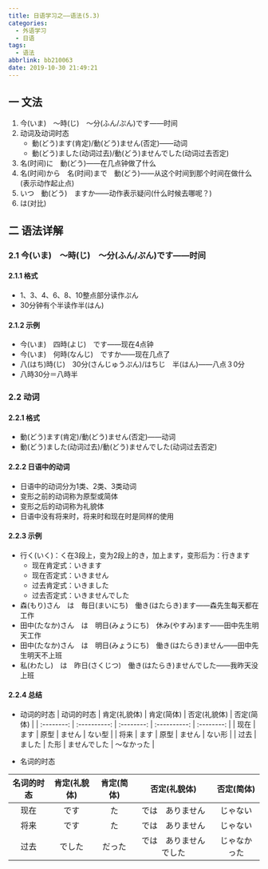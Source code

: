 ```yaml
---
title: 日语学习之——语法(5.3)
categories:
  - 外语学习
  - 日语
tags:
  - 语法
abbrlink: bb210063
date: 2019-10-30 21:49:21
---
```


## 一 文法

1. 今(いま)　～時(じ)　～分(ふん/ぷん)です——时间
2. 动词及动词时态
   - 動(どう)ます(肯定)/動(どう)ません(否定)——动词
   - 動(どう)ました(动词过去)/動(どう)ませんでした(动词过去否定)
3. 名(时间)に　動(どう)——在几点钟做了什么
4. 名(时间)から　名(时间)まで　動(どう)——从这个时间到那个时间在做什么(表示动作起止点)
5. いつ　動(どう)　ますか——动作表示疑问(什么时候去哪呢？)
6. は(对比)

<!--more-->

## 二 语法详解

### 2.1 今(いま)　～時(じ)　～分(ふん/ぷん)です——时间

#### 2.1.1 格式

* 1、3、4、6、8、10整点部分读作ぷん
* 30分钟有个半读作半(はん)

#### 2.1.2 示例

* 今(いま)　四時(よじ)　です——现在4点钟
* 今(いま)　何時(なんじ)　ですか——现在几点了
* 八(はち)時(じ)　30分(さんじゅうぷん)/はちじ　半(はん)——八点３0分
* 八時30分＝八時半

### 2.2 动词

#### 2.2.1 格式

- 動(どう)ます(肯定)/動(どう)ません(否定)——动词
- 動(どう)ました(动词过去)/動(どう)ませんでした(动词过去否定)

#### 2.2.2 日语中的动词

* 日语中的动词分为1类、2类、3类动词
* 变形之前的动词称为原型或简体
* 变形之后的动词称为礼貌体
* 日语中没有将来时，将来时和现在时是同样的使用

#### 2.2.3 示例

* 行く(いく)：く在3段上，变为2段上的き，加上ます，变形后为：行きます
    * 现在肯定式：いきます
    * 现在否定式：いきません
    * 过去肯定式：いきました
    * 过去否定式：いきませんでした
* 森(もり)さん　は　毎日(まいにち)　働き(はたらき)ます——森先生每天都在工作
* 田中(たなか)さん　は　明日(みょうにち)　休み(やすみ)ます——田中先生明天工作
* 田中(たなか)さん　は　明日(みょうにち)　働き(はたらき)ません——田中先生明天不上班
* 私(わたし)　は　昨日(さくじつ)　働き(はたらき)ませんでした——我昨天没上班

#### 2.2.4 总结
* 动词的时态
| 动词的时态 | 肯定(礼貌体) | 肯定(简体) | 否定(礼貌体) | 否定(简体) |
| :--------: | :----------: | :--------: | :----------: | :--------: |
|    现在    |     ます     |    原型    |    ません    |   ない型   |
|    将来    |     ます     |    原型    |    ません    |   ない形   |
|    过去    |    ました    |    た形    | ませんでした | ～なかった |

* 名词的时态

| 名词的时态 | 肯定(礼貌体) | 肯定(简体) |      否定(礼貌体)      |  否定(简体)  |
| :--------: | :----------: | :--------: | :--------------------: | :----------: |
|    现在    |     です     |     た     |    では　ありません    |   じゃない   |
|    将来    |     です     |     た     |    では　ありません    |   じゃない   |
|    过去    |    でした    |   だった   | では　ありませんでした | じゃなかった |
